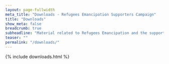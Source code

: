 ```yaml
---
layout: page-fullwidth
meta_title: "Downloads - Refugees Emancipation Supporters Campaign"
title: "Downloads"
show_meta: false
breadcrumb: true
subheadline: "Material related to Refugees Emancipation and the support campaign"
teaser: ""
permalink: "/downloads/"
---
```


{% include downloads.html %}
